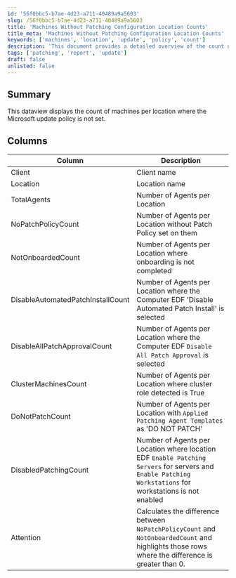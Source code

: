 ```yaml
---
id: '56f0bbc5-b7ae-4d23-a711-40489a9a5603'
slug: /56f0bbc5-b7ae-4d23-a711-40489a9a5603
title: 'Machines Without Patching Configuration Location Counts'
title_meta: 'Machines Without Patching Configuration Location Counts'
keywords: ['machines', 'location', 'update', 'policy', 'count']
description: 'This document provides a detailed overview of the count of machines per location where the Microsoft update policy is not set, including various metrics related to patching and onboarding status.'
tags: ['patching', 'report', 'update']
draft: false
unlisted: false
---
```


## Summary

This dataview displays the count of machines per location where the Microsoft update policy is not set.

## Columns

| Column                        | Description                                                                                       |
|-------------------------------|---------------------------------------------------------------------------------------------------|
| Client                        | Client name                                                                                       |
| Location                      | Location name                                                                                     |
| TotalAgents                   | Number of Agents per Location                                                                     |
| NoPatchPolicyCount            | Number of Agents per Location without Patch Policy set on them                                   |
| NotOnboardedCount            | Number of Agents per Location where onboarding is not completed                                   |
| DisableAutomatedPatchInstallCount | Number of Agents per Location where the Computer EDF 'Disable Automated Patch Install' is selected |
| DisableAllPatchApprovalCount  | Number of Agents per Location where the Computer EDF `Disable All Patch Approval` is selected     |
| ClusterMachinesCount          | Number of Agents per Location where cluster role detected is True                                 |
| DoNotPatchCount              | Number of Agents per Location with `Applied Patching Agent Templates` as 'DO NOT PATCH'         |
| DisabledPatchingCount         | Number of Agents per Location where location EDF `Enable Patching Servers` for servers and `Enable Patching Workstations` for workstations is not enabled |
| Attention                     | Calculates the difference between `NoPatchPolicyCount` and `NotOnboardedCount` and highlights those rows where the difference is greater than 0. |

